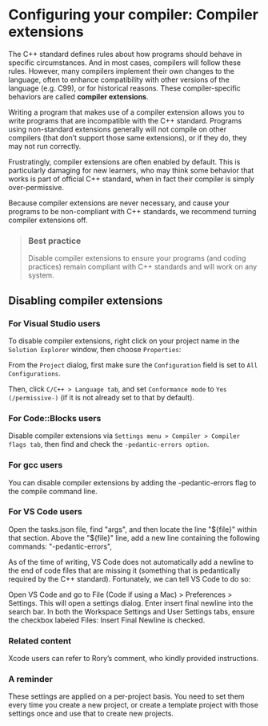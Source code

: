 # Configuring your compiler: Compiler extensions

  The C++ standard defines rules about how programs should behave in specific circumstances. And in most cases, compilers will follow these rules. However, many compilers implement their own changes to the language, often to enhance compatibility with other versions of the language (e.g. C99), or for historical reasons. These compiler-specific behaviors are called **compiler extensions**.

Writing a program that makes use of a compiler extension allows you to write programs that are incompatible with the C++ standard. Programs using non-standard extensions generally will not compile on other compilers (that don’t support those same extensions), or if they do, they may not run correctly.

Frustratingly, compiler extensions are often enabled by default. This is particularly damaging for new learners, who may think some behavior that works is part of official C++ standard, when in fact their compiler is simply over-permissive.

Because compiler extensions are never necessary, and cause your programs to be non-compliant with C++ standards, we recommend turning compiler extensions off.

> ### Best practice
> 
> Disable compiler extensions to ensure your programs (and coding practices) remain compliant with C++ standards and will work on any system.

## Disabling compiler extensions

### For Visual Studio users

To disable compiler extensions, right click on your project name in the `Solution Explorer` window, then choose `Properties`:

From the `Project` dialog, first make sure the `Configuration` field is set to `All Configurations`.

Then, click `C/C++ > Language tab`, and set `Conformance mode` to `Yes (/permissive-)` (if it is not already set to that by default).

### For Code::Blocks users

Disable compiler extensions via `Settings menu > Compiler > Compiler flags tab`, then find and check the `-pedantic-errors option`.

### For gcc users

You can disable compiler extensions by adding the -pedantic-errors flag to the compile command line.

### For VS Code users

Open the tasks.json file, find "args", and then locate the line "${file}" within that section.
Above the "${file}" line, add a new line containing the following commands:
"-pedantic-errors",

As of the time of writing, VS Code does not automatically add a newline to the end of code files that are missing it (something that is pedantically required by the C++ standard). Fortunately, we can tell VS Code to do so:

Open VS Code and go to File (Code if using a Mac) > Preferences > Settings. This will open a settings dialog.
Enter insert final newline into the search bar.
In both the Workspace Settings and User Settings tabs, ensure the checkbox labeled Files: Insert Final Newline is checked.

### Related content

Xcode users can refer to Rory’s comment, who kindly provided instructions.

### A reminder

These settings are applied on a per-project basis. You need to set them every time you create a new project, or create a template project with those settings once and use that to create new projects.
